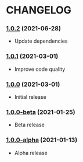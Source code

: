 CHANGELOG
=========

###  [1.0.2](https://github.com/webeweb/core-bundle/tree/v1.0.2) (2021-06-28)

- Update dependencies

###  [1.0.1](https://github.com/webeweb/core-bundle/tree/v1.0.1) (2021-03-01)

- Improve code quality

###  [1.0.0](https://github.com/webeweb/core-bundle/tree/v1.0.0) (2021-03-01)

- Initial release

###  [1.0.0-beta](https://github.com/webeweb/core-bundle/tree/v1.0.0-beta) (2021-01-25)

- Beta release

###  [1.0.0-alpha](https://github.com/webeweb/core-bundle/tree/v1.0.0-alpha) (2021-01-13)

- Alpha release
